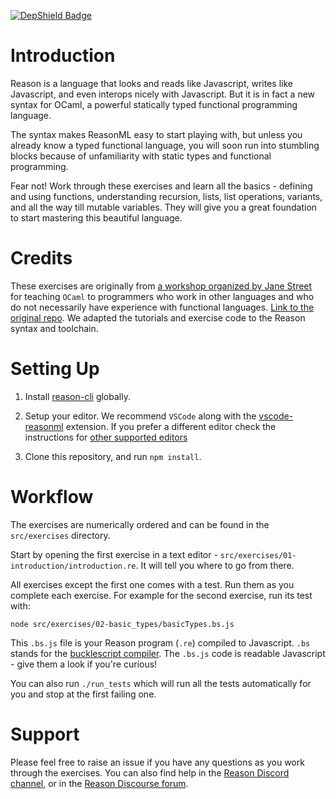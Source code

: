 [![DepShield Badge](https://depshield.sonatype.org/badges/tjs-financial-com/learn-reasonml-workshop/depshield.svg)](https://depshield.github.io)
# Introduction

Reason is a language that looks and reads like Javascript, writes like Javascript, and even interops nicely with Javascript. But it is in fact a new syntax for OCaml, a powerful statically typed functional programming language. 

The syntax makes ReasonML easy to start playing with, but unless you already know a typed functional language, you will soon run into stumbling blocks because of unfamiliarity with static types and functional programming. 

Fear not! Work through these exercises and learn all the basics - defining and using functions, understanding recursion, lists, list operations, variants, and all the way till mutable variables. They will give you a great foundation to start mastering this beautiful language.

# Credits

These exercises are originally from [a workshop organized by Jane Street](https://blog.janestreet.com/learn-ocaml-nyc/) for teaching `OCaml` to programmers who work in other languages and who do not necessarily have experience with functional languages. [Link to the original repo](https://github.com/janestreet/learn-ocaml-workshop). We adapted the tutorials and exercise code to the Reason syntax and toolchain.

# Setting Up

1. Install [reason-cli](https://github.com/reasonml/reason-cli) globally. 

2. Setup your editor. We recommend `VSCode` along with the [vscode-reasonml](https://github.com/reasonml-editor/vscode-reasonml) extension. If you prefer a different editor check the instructions for [other supported editors](https://reasonml.github.io/docs/en/editor-plugins.html)

3. Clone this repository, and run `npm install`.

# Workflow

The exercises are numerically ordered and can be found in the `src/exercises` directory. 

Start by opening the first exercise in a text editor - `src/exercises/01-introduction/introduction.re`. It will tell you where to go from there. 

All exercises except the first one comes with a test. Run them as you complete each exercise. For example for the second exercise, run its test with:

  ```
  node src/exercises/02-basic_types/basicTypes.bs.js
  ```

This `.bs.js` file is your Reason program (`.re`) compiled to Javascript. `.bs` stands for the [bucklescript compiler](https://bucklescript.github.io/). The `.bs.js` code is readable Javascript - give them a look if you're curious!

You can also run `./run_tests` which will run all the tests automatically for you and stop at the first failing one.

# Support

Please feel free to raise an issue if you have any questions as you work through the exercises. You can also find help in the [Reason Discord channel](https://discord.gg/reasonml), or in the [Reason Discourse forum](https://reasonml.chat/).

